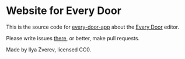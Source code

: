 # Website for Every Door

This is the source code for [every-door-app](https://every-door.app) about the [Every Door](https://github.com/Zverik/every_door) editor.

Please write issues [there](https://github.com/Zverik/every_door/issues), or better, make pull requests.

Made by Ilya Zverev, licensed CC0.
